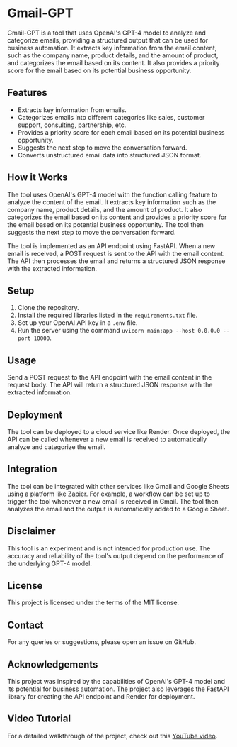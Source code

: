 # Gmail-GPT

Gmail-GPT is a tool that uses OpenAI's GPT-4 model to analyze and categorize emails, providing a structured output that can be used for business automation. It extracts key information from the email content, such as the company name, product details, and the amount of product, and categorizes the email based on its content. It also provides a priority score for the email based on its potential business opportunity.

## Features

- Extracts key information from emails.
- Categorizes emails into different categories like sales, customer support, consulting, partnership, etc.
- Provides a priority score for each email based on its potential business opportunity.
- Suggests the next step to move the conversation forward.
- Converts unstructured email data into structured JSON format.

## How it Works

The tool uses OpenAI's GPT-4 model with the function calling feature to analyze the content of the email. It extracts key information such as the company name, product details, and the amount of product. It also categorizes the email based on its content and provides a priority score for the email based on its potential business opportunity. The tool then suggests the next step to move the conversation forward.

The tool is implemented as an API endpoint using FastAPI. When a new email is received, a POST request is sent to the API with the email content. The API then processes the email and returns a structured JSON response with the extracted information.

## Setup

1. Clone the repository.
2. Install the required libraries listed in the `requirements.txt` file.
3. Set up your OpenAI API key in a `.env` file.
4. Run the server using the command `uvicorn main:app --host 0.0.0.0 --port 10000`.

## Usage

Send a POST request to the API endpoint with the email content in the request body. The API will return a structured JSON response with the extracted information.

## Deployment

The tool can be deployed to a cloud service like Render. Once deployed, the API can be called whenever a new email is received to automatically analyze and categorize the email.

## Integration

The tool can be integrated with other services like Gmail and Google Sheets using a platform like Zapier. For example, a workflow can be set up to trigger the tool whenever a new email is received in Gmail. The tool then analyzes the email and the output is automatically added to a Google Sheet.

## Disclaimer

This tool is an experiment and is not intended for production use. The accuracy and reliability of the tool's output depend on the performance of the underlying GPT-4 model.

## License

This project is licensed under the terms of the MIT license.

## Contact

For any queries or suggestions, please open an issue on GitHub.

## Acknowledgements

This project was inspired by the capabilities of OpenAI's GPT-4 model and its potential for business automation. The project also leverages the FastAPI library for creating the API endpoint and Render for deployment.

## Video Tutorial

For a detailed walkthrough of the project, check out this [YouTube video](https://www.youtube.com/watch?v=AetT0ZqwNqY).
